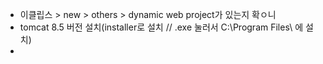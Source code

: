- 이클립스 > new > others > dynamic web project가 있는지 확ㅇ니
- tomcat 8.5 버전 설치(installer로 설치 // .exe 눌러서 C:\Program Files\ 에 설치)
- 